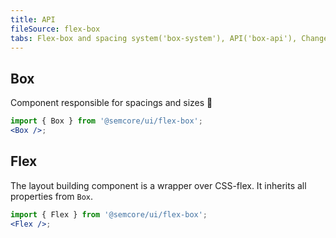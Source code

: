 ```yaml
---
title: API
fileSource: flex-box
tabs: Flex-box and spacing system('box-system'), API('box-api'), Changelog('box-changelog')
---
```


## Box

Component responsible for spacings and sizes 📐

```jsx
import { Box } from '@semcore/ui/flex-box';
<Box />;
```

<TypesView type="BoxProps" :types={...types} />

## Flex

The layout building component is a wrapper over CSS-flex. It inherits all properties from `Box`.

```jsx
import { Flex } from '@semcore/ui/flex-box';
<Flex />;
```

<TypesView type="FlexProps" :types={...types} />

<script setup>import { data as types } from '@types.data.ts';</script>